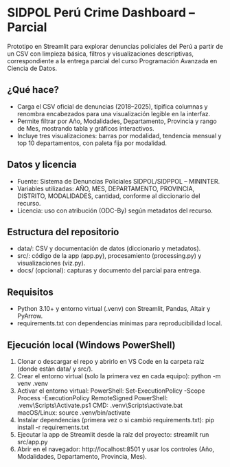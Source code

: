 # SIDPOL Perú Crime Dashboard – Parcial

Prototipo en Streamlit para explorar denuncias policiales del Perú a partir de un CSV con limpieza básica, filtros y visualizaciones descriptivas, correspondiente a la entrega parcial del curso Programación Avanzada en Ciencia de Datos.

## ¿Qué hace?
- Carga el CSV oficial de denuncias (2018–2025), tipifica columnas y renombra encabezados para una visualización legible en la interfaz.
- Permite filtrar por Año, Modalidades, Departamento, Provincia y rango de Mes, mostrando tabla y gráficos interactivos.
- Incluye tres visualizaciones: barras por modalidad, tendencia mensual y top 10 departamentos, con paleta fija por modalidad.

## Datos y licencia
- Fuente: Sistema de Denuncias Policiales SIDPOL/SIDPPOL – MININTER.
- Variables utilizadas: AÑO, MES, DEPARTAMENTO, PROVINCIA, DISTRITO, MODALIDADES, cantidad, conforme al diccionario del recurso.
- Licencia: uso con atribución (ODC-By) según metadatos del recurso.

## Estructura del repositorio
- data/: CSV y documentación de datos (diccionario y metadatos).
- src/: código de la app (app.py), procesamiento (processing.py) y visualizaciones (viz.py).
- docs/ (opcional): capturas y documento del parcial para entrega.

## Requisitos
- Python 3.10+ y entorno virtual (.venv) con Streamlit, Pandas, Altair y PyArrow.
- requirements.txt con dependencias mínimas para reproducibilidad local.

## Ejecución local (Windows PowerShell)

1) Clonar o descargar el repo y abrirlo en VS Code en la carpeta raíz (donde están data/ y src/).​
2) Crear el entorno virtual (solo la primera vez en cada equipo):
    python -m venv .venv​
3) Activar el entorno virtual:
    PowerShell: Set-ExecutionPolicy -Scope Process -ExecutionPolicy RemoteSigned
    PowerShell: .venv\Scripts\Activate.ps1
    CMD: .venv\Scripts\activate.bat
    macOS/Linux: source .venv/bin/activate​
4) Instalar dependencias (primera vez o si cambió requirements.txt):
    pip install -r requirements.txt​
5) Ejecutar la app de Streamlit desde la raíz del proyecto:
    streamlit run src/app.py​
6) Abrir en el navegador:
    http://localhost:8501 y usar los controles (Año, Modalidades, Departamento, Provincia, Mes).
